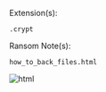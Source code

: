 Extension(s): 
```
.crypt
```
Ransom Note(s): 
```
how_to_back_files.html
```
![html](https://github.com/user-attachments/assets/890e721e-4779-4c89-a92c-c8ff48225145)
